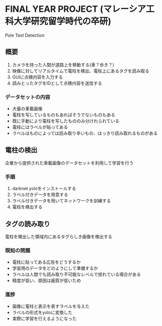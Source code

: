 # FINAL YEAR PROJECT (マレーシア工科大学研究留学時代の卒研)
Pole Text Detection

## 概要
1. カメラを持った人間が道路上を移動する(車？歩き？)  
1. 映像に対してリアルタイムで電柱を検出、電柱上にあるタグを読み取る 
1. GUIに点検内容を入力する
1. 読みとったタグをIDとして点検内容を送信する

### データセットの内容
- 大量の車載画像
- 電柱を写しているものもあればそうでないものもある
- 既に手動により電柱を写したもののみ分けれられている
- 電柱にはラベルが貼ってある
- ラベルはものによっては読み取り辛いもの、はっきり読み取れるものがある

## 電柱の検出
企業から提供された車載画像のデータセットを利用して学習を行う

### 手順
1. darknet yoloをインストールする
1. ラベル付きデータを用意する
1. ラベル付きデータを用いてネットワークを訓練する
1. 電柱を検出する

## タグの読み取り
電柱を検出した領域内にあるタグらしき画像を検出する

### 既知の問題
- 電柱に貼ってある広告をどうするか
- 学習用のデータをどのようにして準備するか
- ラベルは人間でも読み取り不可能なレベルで掠れている場合がある
- 精度が低い、原因は画質が低いため


### 進捗
- 画像に電柱と表示を表すラベルを与えた
- ラベルの形式をyoloに変換した
- 実際に学習を行えるようになった

